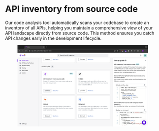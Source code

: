 # API inventory from source code

Our code analysis tool automatically scans your codebase to create an inventory of all APIs, helping you maintain a comprehensive view of your API landscape directly from source code. This method ensures you catch API changes early in the development lifecycle.

<figure><img src="../../.gitbook/assets/image (5) (1) (1).png" alt=""><figcaption></figcaption></figure>
